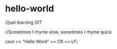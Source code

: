 # hello-world
//just learning GIT

//Sometimes I rhyme slow, sometimes I rhyme quick

cout << "Hello Word" << CR << LF;